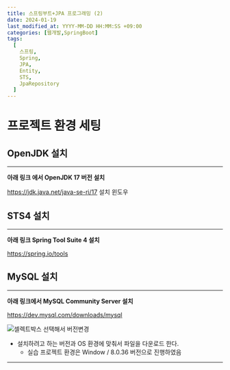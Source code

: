 ```yaml
---
title: 스프링부트+JPA 프로그래밍 (2)
date: 2024-01-19
last_modified_at: YYYY-MM-DD HH:MM:SS +09:00
categories: [웹개발,SpringBoot]
tags:
  [
    스프링,
	Spring,
    JPA,
	Entity,
    STS,
    JpaRepository
  ]
---
```


# 프로젝트 환경 세팅

## OpenJDK 설치

---
<b>아래 링크 에서 OpenJDK 17 버전 설치</b>

<a href="https://jdk.java.net/java-se-ri/17">https://jdk.java.net/java-se-ri/17</a>
설치 윈도우

## STS4 설치

---
<b>아래 링크 Spring Tool Suite 4 설치</b>

<a href="https://spring.io/tools">https://spring.io/tools</a>



## MySQL 설치

---
<b>아래 링크에서 MySQL Community Server 설치</b>

<a href="https://dev.mysql.com/downloads/mysql">https://dev.mysql.com/downloads/mysql</a>


![셀렉트박스 선택해서 버전변경](셀렉트박스%20선택해서%20버전변경.png)

- 설치하려고 하는 버전과 OS 환경에 맞춰서 파일을 다운로드 한다.
  - 실습 프로젝트 환경은 Window / 8.0.36 버전으로 진행하였음

---

